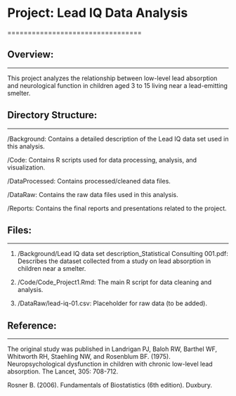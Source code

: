 
# Project: Lead IQ Data Analysis
=================================

## Overview:
---------
This project analyzes the relationship between low-level lead absorption and 
neurological function in children aged 3 to 15 living near a lead-emitting smelter.


## Directory Structure:
--------------------
/Background:
    Contains a detailed description of the Lead IQ data set used in this analysis.
    
/Code:
    Contains R scripts used for data processing, analysis, and visualization.
    
/DataProcessed:
   Contains processed/cleaned data files.    
   
/DataRaw:
    Contains the raw data files used in this analysis.

/Reports:
    Contains the final reports and presentations related to the project.
    
## Files:
------
1. /Background/Lead IQ data set description_Statistical Consulting 001.pdf:
    Describes the dataset collected from a study on lead absorption in children near a smelter.
    
2. /Code/Code_Project1.Rmd:
    The main R script for data cleaning and analysis.
    
3. /DataRaw/lead-iq-01.csv:
    Placeholder for raw data (to be added).



## Reference:
------
The original study was published in Landrigan PJ, Baloh RW, Barthel WF, 
Whitworth RH, Staehling NW, and Rosenblum BF. (1975). 
Neuropsychological dysfunction in children with chronic low-level lead absorption.
The Lancet, 305: 708-712.

Rosner B. (2006). Fundamentals of Biostatistics (6th edition). Duxbury.

